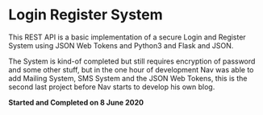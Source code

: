 # Login Register System
This REST API is a basic implementation of a secure Login and Register System using JSON Web Tokens and Python3 and Flask and JSON.

The System is kind-of completed but still requires encryption of password and some other stuff, but in the one hour of development Nav was able to add Mailing System, SMS System and the JSON Web Tokens, this is the second last project before Nav starts to develop his own blog.

**Started and Completed on 8 June 2020**